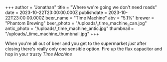 +++
author = "Jonathan"
title = "Where we're going we don't need roads"
date = 2023-10-22T23:00:00.000Z
publishdate = 2023-10-22T23:00:00.000Z
beer_name = "Time Machine"
abv = "5.1%"
brewer = "Phantom Brewing"
beer_photo = "/uploads/_time_machine_can.jpg"
antic_photo = "/uploads/_time_machine_antic.jpg"
thumbnail = "/uploads/_time_machine_thumbnail.jpg"
+++

When you're all out of beer and you get to the supermarket *just* after closing there's really only one sensible option. Fire up the flux capacitor and hop in your trusty *Time Machine*
